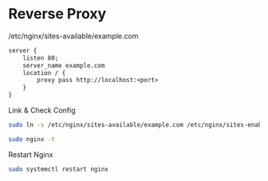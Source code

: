 # Reverse Proxy

/etc/nginx/sites-available/example.com

```txt
server {
    listen 80;
    server_name example.com
    location / {
        proxy pass http://localhost:<port>
    }
}
```

Link & Check Config

```bash
sudo ln -s /etc/nginx/sites-available/example.com /etc/nginx/sites-enabled/

sudo nginx -t
```

Restart Nginx

```bash
sudo systemctl restart nginx
```
